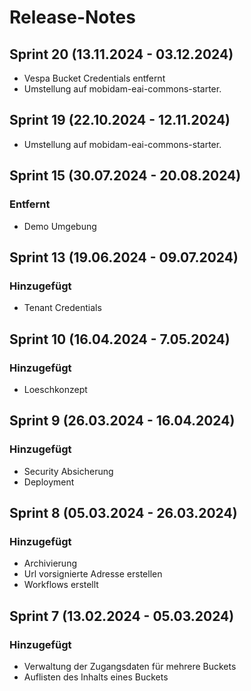 # Release-Notes
## Sprint 20 (13.11.2024 - 03.12.2024)
- Vespa Bucket Credentials entfernt
- Umstellung auf mobidam-eai-commons-starter.

## Sprint 19 (22.10.2024 - 12.11.2024)
- Umstellung auf mobidam-eai-commons-starter.

## Sprint 15 (30.07.2024 - 20.08.2024)
### Entfernt
- Demo Umgebung

## Sprint 13 (19.06.2024 - 09.07.2024)
### Hinzugefügt
- Tenant Credentials

## Sprint 10 (16.04.2024 - 7.05.2024)
### Hinzugefügt
- Loeschkonzept

## Sprint 9 (26.03.2024 - 16.04.2024)
### Hinzugefügt
- Security Absicherung
- Deployment

## Sprint 8 (05.03.2024 - 26.03.2024)
### Hinzugefügt
- Archivierung
- Url vorsignierte Adresse erstellen
- Workflows erstellt

## Sprint 7 (13.02.2024 - 05.03.2024)
### Hinzugefügt
- Verwaltung der Zugangsdaten für mehrere Buckets
- Auflisten des Inhalts eines Buckets


